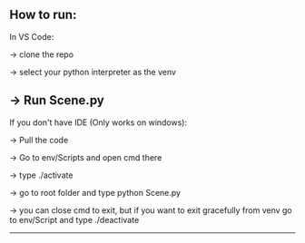 How to run:
------------------------------------------------
In VS Code:

-> clone the repo

-> select your python interpreter as the venv

-> Run Scene.py
-------------------------------------------------
If you don't have IDE (Only works on windows):

-> Pull the code

-> Go to env/Scripts and open cmd there

-> type ./activate

-> go to root folder and type python Scene.py

-> you can close cmd to exit, but if you want to exit gracefully from venv go to env/Script and type ./deactivate

-------------------------------------------------